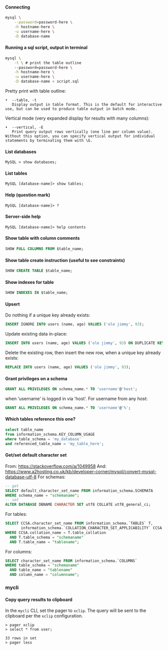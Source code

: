 
#### Connecting
```sh
mysql \
    --password=password-here \
    -h hostname-here \
    -u username-here \
    -D database-name
```

#### Running a sql script, output in terminal
```sh
mysql \
    -t \ # print the table outline
    --password=password-here \
    -h hostname-here \
    -u username-here \
    -D database-name < script.sql
```

Pretty print with table outline:
```
•  --table, -t
   Display output in table format. This is the default for interactive use, but can be used to produce table output in batch mode.
```

Vertical mode (very expanded display for results with many columns):
```
•  --vertical, -E
   Print query output rows vertically (one line per column value). Without this option, you can specify vertical output for individual statements by terminating them with \G.
```

#### List databases
```
MySQL > show databases;
```

#### List tables
```
MySQL [database-name]> show tables;
```

#### Help (question mark)
```
MySQL [database-name]> ?
```

#### Server-side help
```
MySQL [database-name]> help contents
```

#### Show table with column comments
```sql
SHOW FULL COLUMNS FROM $table_name;
```

#### Show table create instruction (useful to see constraints)
```sql
SHOW CREATE TABLE $table_name;
```

#### Show indexes for table
```sql
SHOW INDEXES IN $table_name;
```

#### Upsert
Do nothing if a unique key already exists:
```sql
INSERT IGNORE INTO users (name, age) VALUES ('ole jimmy', 93);
```
Update existing data in-place:
```sql
INSERT INTO users (name, age) VALUES ('ole jimmy', 93) ON DUPLICATE KEY UPDATE age=age+1;
```
Delete the existing row, then insert the new row, when a unique key already exists:
```sql
REPLACE INTO users (name, age) VALUES ('ole jimmy', 93);
```

#### Grant privileges on a schema
```sql
GRANT ALL PRIVILEGES ON schema_name.* TO 'username'@'host';
```
when 'username' is logged in via 'host'. For username from any host:
```sql
GRANT ALL PRIVILEGES ON schema_name.* TO 'username'@'%';
```

#### Which tables reference this one?
```sql
select table_name
from information_schema.KEY_COLUMN_USAGE
where table_schema = 'my_database'
and referenced_table_name = 'my_table_here';
```

#### Get/set default character set
From: https://stackoverflow.com/a/1049958
And: https://www.a2hosting.co.uk/kb/developer-corner/mysql/convert-mysql-database-utf-8
For schemas:
```sql
-- get
SELECT default_character_set_name FROM information_schema.SCHEMATA
WHERE schema_name = "schemaname";
-- set
ALTER DATABASE DBNAME CHARACTER SET utf8 COLLATE utf8_general_ci;
```
For tables:
```sql
SELECT CCSA.character_set_name FROM information_schema.`TABLES` T,
       information_schema.`COLLATION_CHARACTER_SET_APPLICABILITY` CCSA
WHERE CCSA.collation_name = T.table_collation
  AND T.table_schema = "schemaname"
  AND T.table_name = "tablename";
```
For columns:
```sql
SELECT character_set_name FROM information_schema.`COLUMNS` 
WHERE table_schema = "schemaname"
  AND table_name = "tablename"
  AND column_name = "columnname";
```


### mycli

#### Copy query results to clipboard
In the `mycli` CLI, set the pager to `xclip`. The query will be sent to the clipboard per the
`xclip` configuration.
```
> pager xclip
> select * from user;

33 rows in set
> pager less
```
